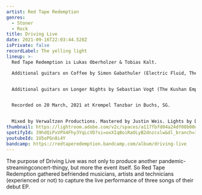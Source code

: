 ```yaml
---
artist: Red Tape Redemption
genres:
  - Stoner
  - Rock
title: Driving Live
date: 2021-09-16T22:03:44.528Z
isPrivate: false
recordLabel: The yelling light
lineup: >-
  Red Tape Redemption is Lukas Oberholzer & Tobias Kalt.

  Additional guitars on Coffee by Simon Gabathuler (Electric Fluid, The Mailbox Project).


  Additional guitars on Longer Nights by Sebastian Vogt (The Kushan Empire, Forlet Sires, Megaton Sword).


  Recorded on 20 March, 2021 at Krempel Tanzbar in Buchs, SG.


  Mixed by Verwaltzen Productions. Mastered by Justin Weis. Lights by Daniele Brumana. Technical assistants by Manuel Steiner. Camera operators: David Gabathuler & Jonathan Giger. Video editing by David Gabathuler.
thumbnail: https://lightroom.adobe.com/v2c/spaces/a117fbfd04a24df08b00dc7343422215/assets/e0cf2cccc6c66167c41a84c0995992a2/revisions/5319c09e4c5c40908d3098315ed0bdd2/renditions/c9c6be3becfedb088a2bdf638c7bb00f
spotifyId: 39hdQiPxVPX4Fhy3YqLcVD?si=oxXIqBoiRaOLyB2dnzcxlw&dl_branch=1
youtubeId: 1U5oPGn8i4Y
bandcamp: https://redtaperedemption.bandcamp.com/album/driving-live
---
```

The purpose of Driving Live was not only to produce another pandemic-streamingconcert-thingy, but more the event itself. So Red Tape Redemption gathered befriended musicians, artists and technicians (experienced or not) to capture the live performance of three songs of their debut EP.